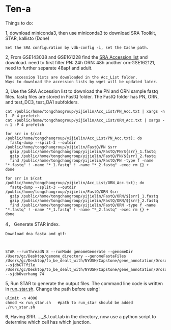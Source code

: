 # Ten-a
Things to do:

1, download miniconda3, then use miniconda3 to download SRA Toolkit, STAR, kallisto (Done)
    
    Set the SRA configuration by vdb-config -i, set the Cache path.

2, From GSE143038 and GSE161228 find the [SRA Accession list](https://github.com/GCphtf/Ten-a/tree/main/Accession_List) and download.
    need to first filter PN: 24h  ORN: 48h
    another orn:GSE162121, need to further separate 48apf and adult.

    The accession lists are downloaded in the Acc_List folder.
    Ways to download the accession lists by wget will be updated later.

3, Use the SRA Accession list to download the PN and ORN sample fastq files.
    fastq files are stored in FastQ folder. The FastQ folder has PN, ORN, and test_DC3, test_DA1 subfolders.

    cat /public/home/tongchaogroup/yijielin/Acc_List/PN_Acc.txt | xargs -n 1 -P 4 prefetch
    cat /public/home/tongchaogroup/yijielin/Acc_List/ORN_Acc.txt | xargs -n 1 -P 4 prefetch
    
    for srr in $(cat /public/home/tongchaogroup/yijielin/Acc_List/PN_Acc.txt); do
      fastq-dump --split-3 --outdir /public/home/tongchaogroup/yijielin/FastQ/PN $srr
      gzip /public/home/tongchaogroup/yijielin/FastQ/PN/${srr}_1.fastq
      gzip /public/home/tongchaogroup/yijielin/FastQ/PN/${srr}_2.fastq
      find /public/home/tongchaogroup/yijielin/FastQ/PN -type f -name "*.fastq" ! -name "*_1.fastq" ! -name "*_2.fastq" -exec rm {} +
    done

    for srr in $(cat /public/home/tongchaogroup/yijielin/Acc_List/ORN_Acc.txt); do
      fastq-dump --split-3 --outdir /public/home/tongchaogroup/yijielin/FastQ/ORN $srr
      gzip /public/home/tongchaogroup/yijielin/FastQ/ORN/${srr}_1.fastq
      gzip /public/home/tongchaogroup/yijielin/FastQ/ORN/${srr}_2.fastq
      find /public/home/tongchaogroup/yijielin/FastQ/ORN -type f -name "*.fastq" ! -name "*_1.fastq" ! -name "*_2.fastq" -exec rm {} +
    done
    

4， Generate STAR index. 

    Download dna fasta and gtf:

    

    STAR --runThreadN 8 --runMode genomeGenerate --genomeDir /Users/gc/Desktop/genome_directory --genomeFastaFiles /Users/gc/Desktop/to_be_dealt_with/NYUSH/Capstone/gene_annotation/Drosophila_melanogaster.BDGP6.46.dna.toplevel.fa --sjdbGTFfile /Users/gc/Desktop/to_be_dealt_with/NYUSH/Capstone/gene_annotation/Drosophila_melanogaster.BDGP6.46.111.gtf --sjdbOverhang 74

5, Run STAR to generate the output files. The command line code is written in [run_star.sh](https://github.com/GCphtf/Ten-a/tree/main/run_star.sh). Change the path before using!

    ulimit -n 4096
    chmod +x run_star.sh   #path to run_star should be added
    ./run_star.sh
    
6, Having SRR....._SJ.out.tab in the directory, now use a python script to determine which cell has which junction.




